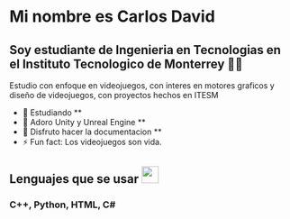 # Mi nombre es Carlos David 
## Soy estudiante de Ingenieria en Tecnologias en el Instituto Tecnologico de Monterrey 	:man_student:

Estudio con enfoque en videojuegos, con interes en motores graficos y diseño de videojuegos, con proyectos hechos en ITESM
- 🌱 Estudiando **
- 👯 Adoro Unity y Unreal Engine **
- 🤔 Disfruto hacer la documentacion **
- ⚡ Fun fact: Los videojuegos son vida.

## Lenguajes que se usar <img src="https://media.giphy.com/media/iY8CRBdQXODJSCERIr/giphy.gif" width="30px">&nbsp; 

### C++, Python, HTML, C# 
